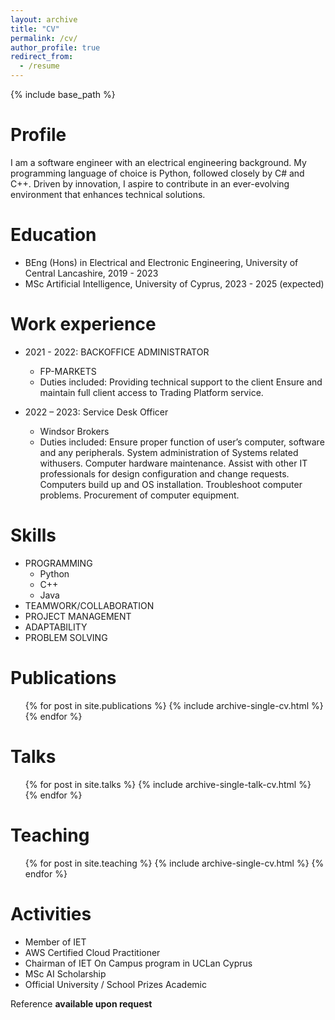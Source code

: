 ```yaml
---
layout: archive
title: "CV"
permalink: /cv/
author_profile: true
redirect_from:
  - /resume
---
```


{% include base_path %}

Profile
======
I am a software engineer with an electrical engineering background. My programming language of choice is Python, followed closely by C# and C++. Driven by innovation, I aspire to contribute in an ever-evolving environment that enhances technical solutions. 

Education
======
* BEng (Hons) in Electrical and Electronic Engineering, University of Central Lancashire, 2019 - 2023
* MSc Artificial Intelligence, University of Cyprus, 2023 - 2025 (expected)

Work experience
======
* 2021 - 2022: BACKOFFICE ADMINISTRATOR 
  * FP-MARKETS 
  * Duties included: Providing technical support to the client Ensure and maintain full client access to Trading Platform service. 

* 2022 – 2023: Service Desk Officer
  * Windsor Brokers 
  * Duties included: Ensure proper function of user’s computer, software and any peripherals. System administration of Systems related withusers. Computer hardware maintenance. Assist with other IT professionals for design configuration and change requests. Computers build up and OS installation. Troubleshoot computer problems. Procurement of computer equipment. 
  
Skills
======
* PROGRAMMING 
  * Python
  * C++
  * Java
* TEAMWORK/COLLABORATION 
* PROJECT MANAGEMENT 
* ADAPTABILITY 
* PROBLEM SOLVING 

Publications
======
  <ul>{% for post in site.publications %}
    {% include archive-single-cv.html %}
  {% endfor %}</ul>
  
Talks
======
  <ul>{% for post in site.talks %}
    {% include archive-single-talk-cv.html %}
  {% endfor %}</ul>
  
Teaching
======
  <ul>{% for post in site.teaching %}
    {% include archive-single-cv.html %}
  {% endfor %}</ul>
  
Activities
======
* Member of IET
* AWS Certified Cloud Practitioner
* Chairman of IET On Campus program in UCLan Cyprus 
* MSc AI Scholarship 
* Official University / School Prizes Academic  

Reference **available upon request**